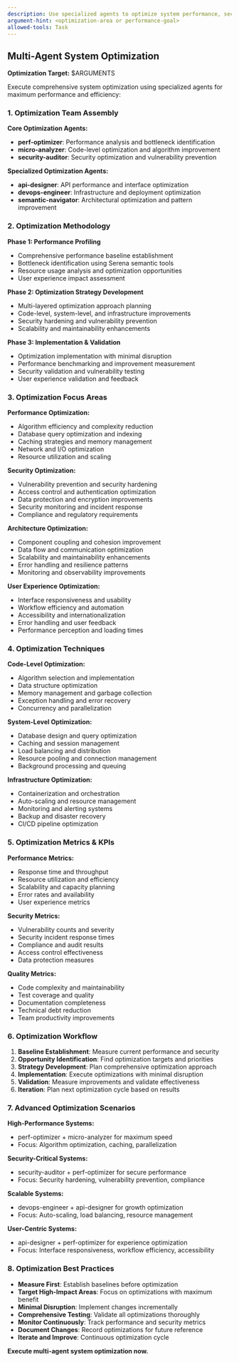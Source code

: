 ```yaml
---
description: Use specialized agents to optimize system performance, security, and architecture
argument-hint: <optimization-area or performance-goal>
allowed-tools: Task
---
```


## Multi-Agent System Optimization

**Optimization Target:** $ARGUMENTS

Execute comprehensive system optimization using specialized agents for maximum performance and efficiency:

### 1. **Optimization Team Assembly**

**Core Optimization Agents:**
- **perf-optimizer**: Performance analysis and bottleneck identification
- **micro-analyzer**: Code-level optimization and algorithm improvement
- **security-auditor**: Security optimization and vulnerability prevention

**Specialized Optimization Agents:**
- **api-designer**: API performance and interface optimization
- **devops-engineer**: Infrastructure and deployment optimization
- **semantic-navigator**: Architectural optimization and pattern improvement

### 2. **Optimization Methodology**

**Phase 1: Performance Profiling**
- Comprehensive performance baseline establishment
- Bottleneck identification using Serena semantic tools
- Resource usage analysis and optimization opportunities
- User experience impact assessment

**Phase 2: Optimization Strategy Development**
- Multi-layered optimization approach planning
- Code-level, system-level, and infrastructure improvements
- Security hardening and vulnerability prevention
- Scalability and maintainability enhancements

**Phase 3: Implementation & Validation**
- Optimization implementation with minimal disruption
- Performance benchmarking and improvement measurement
- Security validation and vulnerability testing
- User experience validation and feedback

### 3. **Optimization Focus Areas**

**Performance Optimization:**
- Algorithm efficiency and complexity reduction
- Database query optimization and indexing
- Caching strategies and memory management
- Network and I/O optimization
- Resource utilization and scaling

**Security Optimization:**
- Vulnerability prevention and security hardening
- Access control and authentication optimization
- Data protection and encryption improvements
- Security monitoring and incident response
- Compliance and regulatory requirements

**Architecture Optimization:**
- Component coupling and cohesion improvement
- Data flow and communication optimization
- Scalability and maintainability enhancements
- Error handling and resilience patterns
- Monitoring and observability improvements

**User Experience Optimization:**
- Interface responsiveness and usability
- Workflow efficiency and automation
- Accessibility and internationalization
- Error handling and user feedback
- Performance perception and loading times

### 4. **Optimization Techniques**

**Code-Level Optimization:**
- Algorithm selection and implementation
- Data structure optimization
- Memory management and garbage collection
- Exception handling and error recovery
- Concurrency and parallelization

**System-Level Optimization:**
- Database design and query optimization
- Caching and session management
- Load balancing and distribution
- Resource pooling and connection management
- Background processing and queuing

**Infrastructure Optimization:**
- Containerization and orchestration
- Auto-scaling and resource management
- Monitoring and alerting systems
- Backup and disaster recovery
- CI/CD pipeline optimization

### 5. **Optimization Metrics & KPIs**

**Performance Metrics:**
- Response time and throughput
- Resource utilization and efficiency
- Scalability and capacity planning
- Error rates and availability
- User experience metrics

**Security Metrics:**
- Vulnerability counts and severity
- Security incident response times
- Compliance and audit results
- Access control effectiveness
- Data protection measures

**Quality Metrics:**
- Code complexity and maintainability
- Test coverage and quality
- Documentation completeness
- Technical debt reduction
- Team productivity improvements

### 6. **Optimization Workflow**

1. **Baseline Establishment**: Measure current performance and security
2. **Opportunity Identification**: Find optimization targets and priorities
3. **Strategy Development**: Plan comprehensive optimization approach
4. **Implementation**: Execute optimizations with minimal disruption
5. **Validation**: Measure improvements and validate effectiveness
6. **Iteration**: Plan next optimization cycle based on results

### 7. **Advanced Optimization Scenarios**

**High-Performance Systems:**
- perf-optimizer + micro-analyzer for maximum speed
- Focus: Algorithm optimization, caching, parallelization

**Security-Critical Systems:**
- security-auditor + perf-optimizer for secure performance
- Focus: Security hardening, vulnerability prevention, compliance

**Scalable Systems:**
- devops-engineer + api-designer for growth optimization
- Focus: Auto-scaling, load balancing, resource management

**User-Centric Systems:**
- api-designer + perf-optimizer for experience optimization
- Focus: Interface responsiveness, workflow efficiency, accessibility

### 8. **Optimization Best Practices**

- **Measure First**: Establish baselines before optimization
- **Target High-Impact Areas**: Focus on optimizations with maximum benefit
- **Minimal Disruption**: Implement changes incrementally
- **Comprehensive Testing**: Validate all optimizations thoroughly
- **Monitor Continuously**: Track performance and security metrics
- **Document Changes**: Record optimizations for future reference
- **Iterate and Improve**: Continuous optimization cycle

**Execute multi-agent system optimization now.**
